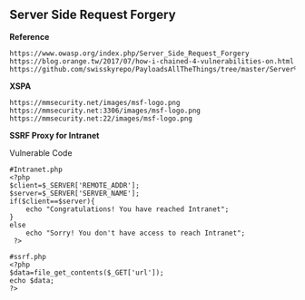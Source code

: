 ## Server Side Request Forgery

**Reference**
```
https://www.owasp.org/index.php/Server_Side_Request_Forgery
https://blog.orange.tw/2017/07/how-i-chained-4-vulnerabilities-on.html
https://github.com/swisskyrepo/PayloadsAllTheThings/tree/master/Server%20Side%20Request%20Forgery
```
**XSPA**
```
https://mmsecurity.net/images/msf-logo.png
https://mmsecurity.net:3306/images/msf-logo.png
https://mmsecurity.net:22/images/msf-logo.png
```
**SSRF Proxy for Intranet**


Vulnerable Code 
```
#Intranet.php
<?php 
$client=$_SERVER['REMOTE_ADDR'];
$server=$_SERVER['SERVER_NAME'];
if($client==$server){
	echo "Congratulations! You have reached Intranet";
}
else
	echo "Sorry! You don't have access to reach Intranet";
 ?>

#ssrf.php
<?php
$data=file_get_contents($_GET['url']);
echo $data;
?>
```
